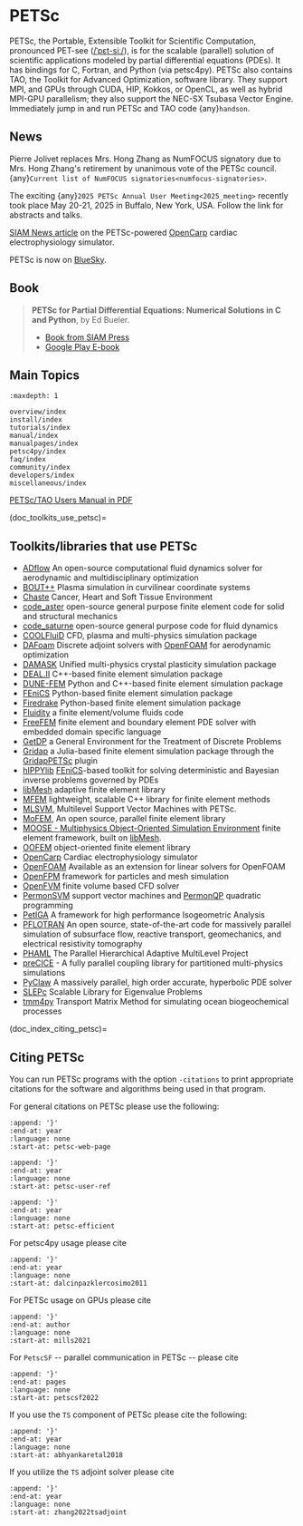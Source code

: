 # PETSc

PETSc, the Portable, Extensible Toolkit for Scientific Computation,
pronounced PET-see ([/ˈpɛt-siː/](https://en.wikipedia.org/wiki/Help:IPA/English#Key)), is
for the scalable (parallel) solution of scientific
applications modeled by partial differential equations (PDEs). It has bindings for C, Fortran, and Python (via petsc4py).
PETSc also contains TAO, the Toolkit for Advanced Optimization, software library.
They support MPI, and GPUs through
CUDA, HIP, Kokkos, or OpenCL, as well as hybrid MPI-GPU parallelism; they also support the NEC-SX Tsubasa Vector Engine.
Immediately jump in and run PETSc and TAO code {any}`handson`.

## News

Pierre Jolivet replaces Mrs. Hong Zhang as NumFOCUS signatory due
to Mrs. Hong Zhang's retirement by unanimous vote of the PETSc council. {any}`Current list of NumFOCUS signatories<numfocus-signatories>`.

The exciting {any}`2025 PETSc Annual User Meeting<2025_meeting>` recently took place May 20-21, 2025 in Buffalo, New York, USA.
Follow the link for abstracts and talks.

[SIAM News article](https://www.siam.org/publications/siam-news/articles/opencarp-personalized-computational-model-of-the-heart-examines-cardiac-rhythm/)
on the PETSc-powered [OpenCarp](https://opencarp.org/) cardiac electrophysiology simulator.

PETSc is now on [BlueSky](https://bsky.app/profile/petsc.org).

## Book

> **PETSc for Partial Differential Equations: Numerical Solutions in C and Python**, by Ed Bueler.
>
> - [Book from SIAM Press](https://my.siam.org/Store/Product/viewproduct/?ProductId=32850137)
> - [Google Play E-book](https://play.google.com/store/books/details/Ed_Bueler_PETSc_for_Partial_Differential_Equations?id=tgMHEAAAQBAJ)

## Main Topics

```{toctree}
:maxdepth: 1

overview/index
install/index
tutorials/index
manual/index
manualpages/index
petsc4py/index
faq/index
community/index
developers/index
miscellaneous/index
```

<a href="./manual/manual.pdf">PETSc/TAO Users Manual in PDF</a>

(doc_toolkits_use_petsc)=

## Toolkits/libraries that use PETSc

- [ADflow](https://github.com/mdolab/adflow) An open-source
  computational fluid dynamics solver for aerodynamic and
  multidisciplinary optimization
- [BOUT++](https://boutproject.github.io) Plasma simulation
  in curvilinear coordinate systems
- [Chaste](https://www.cs.ox.ac.uk/chaste/) Cancer, Heart and
  Soft Tissue Environment
- [code_aster](https://www.code-aster.org/V2/spip.php?rubrique2)
  open-source general purpose finite element code for solid and
  structural mechanics
- [code_saturne](https://www.code-saturne.org)
  open-source general purpose code for fluid dynamics
- [COOLFluiD](https://github.com/andrealani/COOLFluiD) CFD,
  plasma and multi-physics simulation package
- [DAFoam](https://dafoam.github.io) Discrete adjoint solvers
  with [OpenFOAM](https://openfoam.com) for aerodynamic
  optimization
- [DAMASK](https://damask-multiphysics.org) Unified multi-physics
  crystal plasticity simulation package
- [DEAL.II](https://www.dealii.org/) C++-based finite element
  simulation package
- [DUNE-FEM](https://dune-project.org/sphinx/content/sphinx/dune-fem/) Python and C++-based finite element simulation package
- [FEniCS](https://fenicsproject.org/) Python-based finite
  element simulation package
- [Firedrake](https://www.firedrakeproject.org/) Python-based
  finite element simulation package
- [Fluidity](https://fluidityproject.github.io/) a finite
  element/volume fluids code
- [FreeFEM](https://freefem.org/) finite element and boundary element PDE solver
  with embedded domain specific language
- [GetDP](https://www.getdp.info/) a General Environment for the Treatment of Discrete Problems
- [Gridap](https://gridap.github.io/Gridap.jl/stable/) a Julia-based finite element simulation package through the [GridapPETSc](https://github.com/gridap/GridapPETSc.jl) plugin
- [hIPPYlib](https://hippylib.github.io) [FEniCS](https://fenicsproject.org/)-based toolkit
  for solving deterministic and Bayesian inverse
  problems governed by PDEs
- [libMesh](https://libmesh.github.io) adaptive finite element
  library
- [MFEM](https://mfem.org/) lightweight, scalable C++ library
  for finite element methods
- [MLSVM](https://github.com/esadr/mlsvm), Multilevel Support
  Vector Machines with PETSc.
- [MoFEM](http://mofem.eng.gla.ac.uk/mofem/html), An open
  source, parallel finite element library
- [MOOSE - Multiphysics Object-Oriented Simulation
  Environment](https://mooseframework.inl.gov/) finite element
  framework, built on [libMesh](https://libmesh.github.io).
- [OOFEM](http://www.oofem.org) object-oriented finite element
  library
- [OpenCarp](https://opencarp.org/) Cardiac electrophysiology simulator
- [OpenFOAM](https://develop.openfoam.com/modules/external-solver)
  Available as an extension for linear solvers for OpenFOAM
- [OpenFPM](https://openfpm.mpi-cbg.de/) framework for particles and mesh simulation
- [OpenFVM](http://openfvm.sourceforge.net/) finite volume
  based CFD solver
- [PermonSVM](http://permon.vsb.cz/permonsvm.htm) support
  vector machines and
  [PermonQP](http://permon.vsb.cz/permonqp.htm) quadratic
  programming
- [PetIGA](https://github.com/dalcinl/PetIGA) A framework
  for high performance Isogeometric Analysis
- [PFLOTRAN](https://pflotran.org/) An open source, state-of-the-art
  code for massively parallel simulation of subsurface flow, reactive transport, geomechanics, and electrical resistivity tomography
- [PHAML](https://math.nist.gov/phaml/) The Parallel
  Hierarchical Adaptive MultiLevel Project
- [preCICE](https://www.precice.org) - A fully parallel
  coupling library for partitioned multi-physics simulations
- [PyClaw](https://www.clawpack.org/pyclaw/) A massively
  parallel, high order accurate, hyperbolic PDE solver
- [SLEPc](https://slepc.upv.es/) Scalable Library for
  Eigenvalue Problems
- [tmm4py](https://github.com/samarkhatiwala/tmm) Transport Matrix Method for simulating ocean biogeochemical processes

(doc_index_citing_petsc)=

## Citing PETSc

You can run PETSc programs with the option `-citations` to print appropriate citations for the software and algorithms being used in that program.

For general citations on PETSc please use the following:

```{literalinclude} /petsc.bib
:append: '}'
:end-at: year
:language: none
:start-at: petsc-web-page
```

```{literalinclude} /petsc.bib
:append: '}'
:end-at: year
:language: none
:start-at: petsc-user-ref
```

```{literalinclude} /petsc.bib
:append: '}'
:end-at: year
:language: none
:start-at: petsc-efficient
```

For petsc4py usage please cite

```{literalinclude} /petsc.bib
:append: '}'
:end-at: year
:language: none
:start-at: dalcinpazklercosimo2011
```

For PETSc usage on GPUs please cite

```{literalinclude} /petsc.bib
:append: '}'
:end-at: author
:language: none
:start-at: mills2021
```

For `PetscSF` -- parallel communication in PETSc -- please cite

```{literalinclude} /petsc.bib
:append: '}'
:end-at: pages
:language: none
:start-at: petscsf2022
```

If you use the `TS` component of PETSc please cite the following:

```{literalinclude} petsc.bib
:append: '}'
:end-at: year
:language: none
:start-at: abhyankaretal2018
```

If you utilize the `TS` adjoint solver please cite

```{literalinclude} /petsc.bib
:append: '}'
:end-at: year
:language: none
:start-at: zhang2022tsadjoint
```

